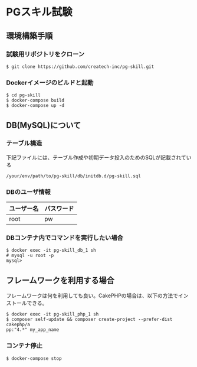 # PGスキル試験

## 環境構築手順  

### 試験用リポジトリをクローン
```
$ git clone https://github.com/createch-inc/pg-skill.git
```

### Dockerイメージのビルドと起動  

```
$ cd pg-skill
$ docker-compose build
$ docker-compose up -d
```

## DB(MySQL)について
### テーブル構造 
下記ファイルには、テーブル作成や初期データ投入のためのSQLが記載されている

```
/your/env/path/to/pg-skill/db/initdb.d/pg-skill.sql
```

### DBのユーザ情報

| ユーザー名 | パスワード |
| ---- | ---- |
| root | pw |

### DBコンテナ内でコマンドを実行したい場合

```
$ docker exec -it pg-skill_db_1 sh
# mysql -u root -p
mysql>
```

## フレームワークを利用する場合  

フレームワークは何を利用しても良い。CakePHPの場合は、以下の方法でインストールできる。

```
$ docker exec -it pg-skill_php_1 sh
$ composer self-update && composer create-project --prefer-dist cakephp/a
pp:"4.*" my_app_name 
```

### コンテナ停止  

```
$ docker-compose stop
```

